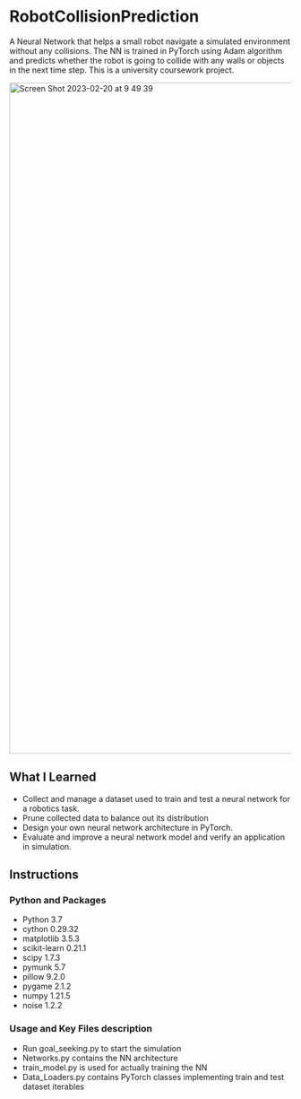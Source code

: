 # RobotCollisionPrediction
A Neural Network that helps a small robot navigate a simulated environment without any collisions. The NN is trained in PyTorch using Adam algorithm and predicts whether the robot is going to collide with any walls or objects in the next time step. This is a university coursework project.


<img width="1197" alt="Screen Shot 2023-02-20 at 9 49 39" src="https://user-images.githubusercontent.com/125837844/219986323-683e41c1-b6fe-4809-8d16-174d840b148e.png">

## What I Learned
* Collect and manage a dataset used to train and test a neural network for a robotics task.
* Prune collected data to balance out its distribution
* Design your own neural network architecture in PyTorch.
* Evaluate and improve a neural network model and verify an application in simulation.

## Instructions

### Python and Packages
* Python 3.7
* cython 0.29.32
* matplotlib 3.5.3
* scikit-learn 0.21.1
* scipy 1.7.3
* pymunk 5.7
* pillow 9.2.0
* pygame 2.1.2
* numpy 1.21.5
* noise 1.2.2

### Usage and Key Files description
* Run goal_seeking.py to start the simulation
* Networks.py contains the NN architecture 
* train_model.py is used for actually training the NN
* Data_Loaders.py contains PyTorch classes implementing train and test dataset iterables

